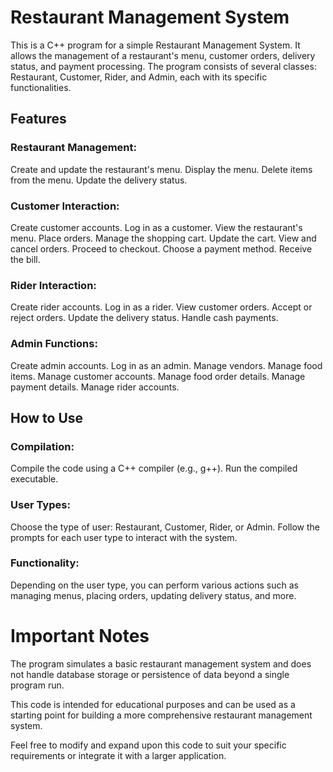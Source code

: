# Restaurant Management System
This is a C++ program for a simple Restaurant Management System. It allows the management of a restaurant's menu, customer orders, delivery status, and payment processing. The program consists of several classes: Restaurant, Customer, Rider, and Admin, each with its specific functionalities.

## Features
### Restaurant Management:

Create and update the restaurant's menu.
Display the menu.
Delete items from the menu.
Update the delivery status.
### Customer Interaction:

Create customer accounts.
Log in as a customer.
View the restaurant's menu.
Place orders.
Manage the shopping cart.
Update the cart.
View and cancel orders.
Proceed to checkout.
Choose a payment method.
Receive the bill.
### Rider Interaction:

Create rider accounts.
Log in as a rider.
View customer orders.
Accept or reject orders.
Update the delivery status.
Handle cash payments.
### Admin Functions:

Create admin accounts.
Log in as an admin.
Manage vendors.
Manage food items.
Manage customer accounts.
Manage food order details.
Manage payment details.
Manage rider accounts.
## How to Use
### Compilation:

Compile the code using a C++ compiler (e.g., g++).
Run the compiled executable.
### User Types:

Choose the type of user: Restaurant, Customer, Rider, or Admin.
Follow the prompts for each user type to interact with the system.
### Functionality:

Depending on the user type, you can perform various actions such as managing menus, placing orders, updating delivery status, and more.
# Important Notes
The program simulates a basic restaurant management system and does not handle database storage or persistence of data beyond a single program run.

This code is intended for educational purposes and can be used as a starting point for building a more comprehensive restaurant management system.

Feel free to modify and expand upon this code to suit your specific requirements or integrate it with a larger application.
